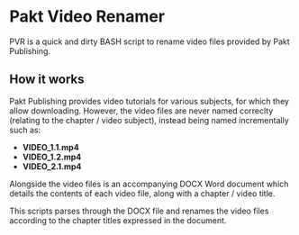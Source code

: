 # Pakt Video Renamer

PVR is a quick and dirty BASH script to rename video files provided by Pakt Publishing.

## How it works

Pakt Publishing provides video tutorials for various subjects, for which they allow downloading. However, the video files are never named correclty (relating to the chapter / video subject), instead being named incrementally such as:
* **VIDEO_1.1.mp4**
* **VIDEO_1.2.mp4**
* **VIDEO_2.1.mp4**

Alongside the video files is an accompanying DOCX Word document which details the contents of each video file, along with a chapter / video title.

This scripts parses through the DOCX file and renames the video files according to the chapter titles expressed in the document.
